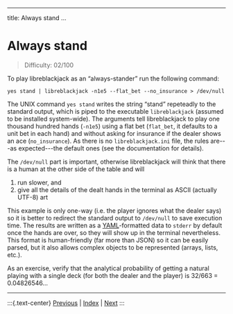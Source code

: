 
---
title: Always stand
...

# Always stand

> Difficulty: 02/100

To play libreblackjack as an “always-stander” run the following command:

```
yes stand | libreblackjack -n1e5 --flat_bet --no_insurance > /dev/null
```

The UNIX command `yes stand` writes the string “stand” repeteadly to the standard output, which is piped to the executable `libreblackjack` (assumed to be installed system-wide). The arguments tell libreblackjack to play one thousand hundred hands (`-n1e5`) using a flat bet (`flat_bet`, it defaults to a unit bet in each hand) and without asking for insurance if the dealer shows an ace (`no_insurance`). As there is no `libreblackjack.ini` file, the rules are---as expected---the default ones (see the documentation for details).

The `/dev/null` part is important, otherwise libreblackjack will think that there is a human at the other side of the table and will

  1. run slower, and
  2. give all the details of the dealt hands in the terminal as ASCII (actually UTF-8) art

This example is only one-way (i.e. the player ignores what the dealer says) so it is better to redirect the standard output to `/dev/null` to save execution time. The results are written as a [YAML](http://yaml.org/)-formatted data to `stderr` by default once the hands are over, so they will show up in the terminal nevertheless. This format is human-friendly (far more than JSON) so it can be easily parsed, but it also allows complex objects to be represented (arrays, lists, etc.).


As an exercise, verify that the analytical probability of getting a natural playing with a single deck (for both the dealer and the player) is 32/663 = 0.04826546...

-------
:::{.text-center}
[Previous](../00-internal) | [Index](../) | [Next](../05-no-bust)
:::
